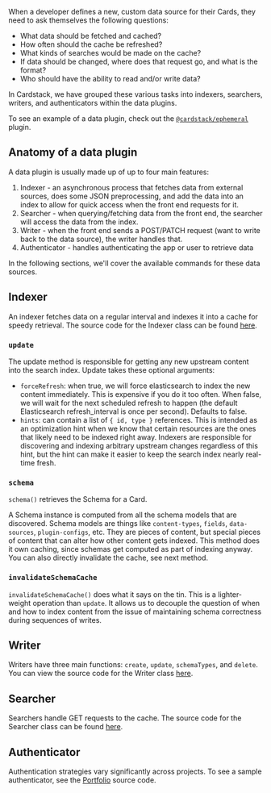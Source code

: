 When a developer defines a new, custom data source for their Cards, they need to ask themselves the following questions:

- What data should be fetched and cached?
- How often should the cache be refreshed?
- What kinds of searches would be made on the cache?
- If data should be changed, where does that request go, and what is the format?
- Who should have the ability to read and/or write data?

In Cardstack, we have grouped these various tasks into indexers, searchers, writers, and authenticators within the data plugins.

To see an example of a data plugin, check out the [`@cardstack/ephemeral`](https://github.com/cardstack/cardstack/tree/master/packages/ephemeral) plugin.

## Anatomy of a data plugin

A data plugin is usually made up of up to four main features:

1. Indexer - an asynchronous process that fetches data from external sources, does some JSON preprocessing, and add the data into an index to allow for quick access when the front end requests for it.
2. Searcher - when querying/fetching data from the front end, the searcher will access the data from the index.
3. Writer - when the front end sends a POST/PATCH request (want to write back to the data source), the writer handles that.
4. Authenticator - handles authenticating the app or user to retrieve data

In the following sections, we'll cover the available commands for these data sources.

## Indexer

An indexer fetches data on a regular interval and indexes it into a cache for speedy retrieval. The source code for the Indexer class can be found [here](https://github.com/cardstack/cardstack/blob/master/packages/hub/indexers.js).

### `update`

The update method is responsible for getting any new upstream content into
the search index. Update takes these optional arguments:

- `forceRefresh`: when true, we will force elasticsearch to index
the new content immediately. This is expensive if you do it
too often. When false, we will wait for the next scheduled
refresh to happen (the default Elasticsearch refresh_interval
is once per second). Defaults to false.
- `hints`: can contain a list of `{ id, type }`
references. This is intended as an optimization hint when we
know that certain resources are the ones that likely need to be
indexed right away. Indexers are responsible for discovering and
indexing arbitrary upstream changes regardless of this hint, but
the hint can make it easier to keep the search index nearly
real-time fresh.

### `schema`

`schema()` retrieves the Schema for a Card.

A Schema instance is computed from all the schema models
that are discovered. Schema models are things like
`content-types`, `fields`, `data-sources`, `plugin-configs`,
etc. They are pieces of content, but special pieces of content
that can alter how other content gets indexed.
This method does it own caching, since schemas get computed as
part of indexing anyway. You can also directly invalidate the
cache, see next method.

### `invalidateSchemaCache`

`invalidateSchemaCache()` does what it says on the
tin. This is a lighter-weight operation than `update`. It allows
us to decouple the question of when and how to index content
from the issue of maintaining schema correctness during
sequences of writes.

## Writer

Writers have three main functions: `create`, `update`, `schemaTypes`, and `delete`. You can view the source code for the Writer class [here](https://github.com/cardstack/cardstack/blob/master/packages/hub/writers.js).  

## Searcher

Searchers handle GET requests to the cache. The source code for the Searcher class can be found [here](https://github.com/cardstack/cardstack/blob/master/packages/hub/searchers.js).

## Authenticator

Authentication strategies vary significantly across projects.
To see a sample authenticator, see the [Portfolio](https://github.com/cardstack/portfolio/blob/master/cards/user/cardstack/authenticator.js) source code.
